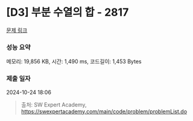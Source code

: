 # [D3] 부분 수열의 합 - 2817 

[문제 링크](https://swexpertacademy.com/main/code/problem/problemDetail.do?contestProbId=AV7IzvG6EksDFAXB) 

### 성능 요약

메모리: 19,856 KB, 시간: 1,490 ms, 코드길이: 1,453 Bytes

### 제출 일자

2024-10-24 18:06



> 출처: SW Expert Academy, https://swexpertacademy.com/main/code/problem/problemList.do